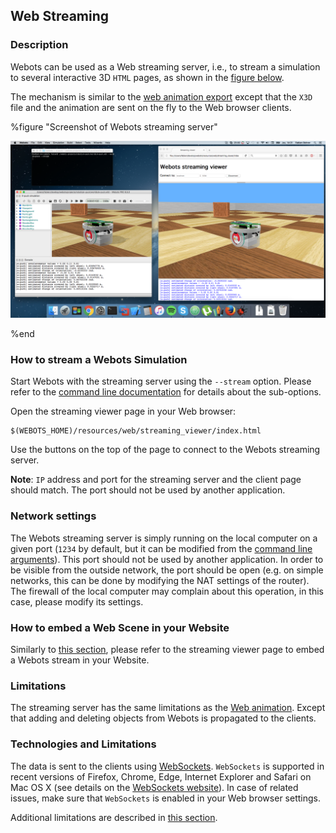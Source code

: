 ## Web Streaming

### Description

Webots can be used as a Web streaming server, i.e.,
to stream a simulation to several interactive 3D `HTML` pages,
as shown in the [figure below](web-streaming.md#screenshot-of-webots-streaming-server).

The mechanism is similar to the [web animation export](web-animation.md)
except that the `X3D` file and the animation are sent on the fly to the Web browser clients.

%figure "Screenshot of Webots streaming server"

![streaming-server-screenshot.png](images/streaming-server-screenshot.png)

%end


### How to stream a Webots Simulation

Start Webots with the streaming server using the `--stream` option.
Please refer to the [command line documentation](starting-webots.md#command-line-arguments)
for details about the sub-options.

Open the streaming viewer page in your Web browser:

```
$(WEBOTS_HOME)/resources/web/streaming_viewer/index.html 
```

Use the buttons on the top of the page to connect to the Webots streaming server.

**Note**:
`IP` address and port for the streaming server and the client page should match.
The port should not be used by another application.


### Network settings

The Webots streaming server is simply running on the local computer on a given port
(`1234` by default, but it can be modified from the [command line arguments](starting-webots.md#command-line-arguments)).
This port should not be used by another application.
In order to be visible from the outside network, 
the port should be open (e.g. on simple networks, this can be done by modifying the NAT settings of the router).
The firewall of the local computer may complain about this operation, in this case, please modify its settings.


### How to embed a Web Scene in your Website

Similarly to [this section](web-animation.md#how-to-embed-a-web-animation-in-your-website),
please refer to the streaming viewer page to embed a Webots stream in your Website.


### Limitations

The streaming server has the same limitations as the [Web animation](web-animation.md#limitations).
Except that adding and deleting objects from Webots is propagated to the clients.


### Technologies and Limitations

The data is sent to the clients using [WebSockets](https://www.websocket.org/).
`WebSockets` is supported in recent versions of Firefox, Chrome, Edge, Internet Explorer and Safari on
Mac OS X (see details on the [WebSockets website](https://www.websocket.org/)).
In case of related issues, make sure that `WebSockets` is enabled in your Web browser settings.

Additional limitations are described in [this section](web-animation.md#remarks-on-the-used-technologies-and-their-limitations).
